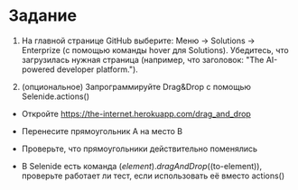 # Задание
1. На главной странице GitHub выберите: Меню -> Solutions -> Enterprize (с помощью команды hover для Solutions). Убедитесь, что загрузилась нужная страница (например, что заголовок: "The AI-powered developer platform.").



2. (опциональное) Запрограммируйте Drag&Drop с помощью Selenide.actions()

- Откройте https://the-internet.herokuapp.com/drag_and_drop

- Перенесите прямоугольник А на место В

- Проверьте, что прямоугольники действительно поменялись

- В Selenide есть команда $(element).dragAndDrop($(to-element)), проверьте работает ли тест, если использовать её вместо actions()